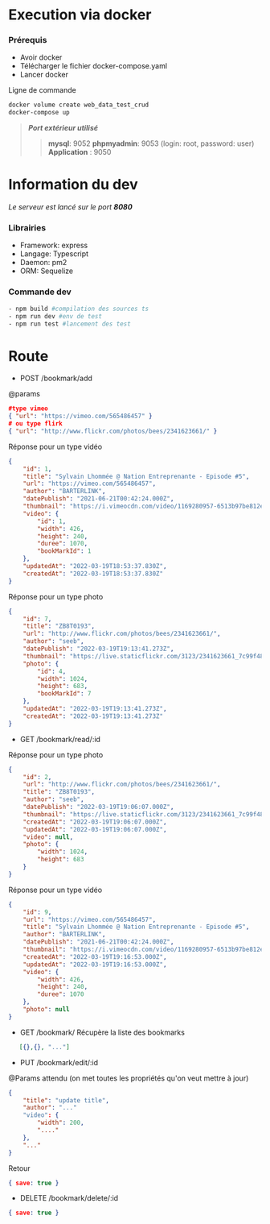 # Execution via docker
 ### Prérequis
 - Avoir docker
- Télécharger le fichier docker-compose.yaml
- Lancer docker

 Ligne de commande
 ```bash
 docker volume create web_data_test_crud
 docker-compose up
```

>***Port extérieur utilisé***
>>**mysql**: 9052
**phpmyadmin**: 9053 (login: root, password: user)
**Application** : 9050


# Information du dev
*Le serveur est lancé sur le port **8080***

### Librairies
- Framework: express
- Langage: Typescript
- Daemon: pm2
- ORM: Sequelize
  

### Commande dev
 ```bash
- npm build #compilation des sources ts
- npm run dev #env de test
- npm run test #lancement des test
 ```
# Route

- POST /bookmark/add

@params
```json
#type vimeo
{ "url": "https://vimeo.com/565486457" }
# ou type flirk
{ "url": "http://www.flickr.com/photos/bees/2341623661/" }
```

Réponse pour un type  vidéo

```json
{
	"id": 1,
	"title": "Sylvain Lhommée @ Nation Entreprenante - Episode #5",
	"url": "https://vimeo.com/565486457",
	"author": "BARTERLINK",
	"datePublish": "2021-06-21T00:42:24.000Z",
	"thumbnail": "https://i.vimeocdn.com/video/1169280957-6513b97be812eac51f6ba090b2f34ab5a63bfc220076c0118950fcf4c227fdce-d_295x166",
	"video": {
		"id": 1,
		"width": 426,
		"height": 240,
		"duree": 1070,
		"bookMarkId": 1
	},
	"updatedAt": "2022-03-19T18:53:37.830Z",
	"createdAt": "2022-03-19T18:53:37.830Z"
}
```

Réponse pour un type  photo
```json
{
	"id": 7,
	"title": "ZB8T0193",
	"url": "http://www.flickr.com/photos/bees/2341623661/",
	"author": "seeb",
	"datePublish": "2022-03-19T19:13:41.273Z",
	"thumbnail": "https://live.staticflickr.com/3123/2341623661_7c99f48bbf_q.jpg",
	"photo": {
		"id": 4,
		"width": 1024,
		"height": 683,
		"bookMarkId": 7
	},
	"updatedAt": "2022-03-19T19:13:41.273Z",
	"createdAt": "2022-03-19T19:13:41.273Z"
}
```

- GET /bookmark/read/:id

Réponse pour un type  photo
```json
{
	"id": 2,
	"url": "http://www.flickr.com/photos/bees/2341623661/",
	"title": "ZB8T0193",
	"author": "seeb",
	"datePublish": "2022-03-19T19:06:07.000Z",
	"thumbnail": "https://live.staticflickr.com/3123/2341623661_7c99f48bbf_q.jpg",
	"createdAt": "2022-03-19T19:06:07.000Z",
	"updatedAt": "2022-03-19T19:06:07.000Z",
	"video": null,
	"photo": {
		"width": 1024,
		"height": 683
	}
}
```

Réponse pour un type  vidéo
```json
{
	"id": 9,
	"url": "https://vimeo.com/565486457",
	"title": "Sylvain Lhommée @ Nation Entreprenante - Episode #5",
	"author": "BARTERLINK",
	"datePublish": "2021-06-21T00:42:24.000Z",
	"thumbnail": "https://i.vimeocdn.com/video/1169280957-6513b97be812eac51f6ba090b2f34ab5a63bfc220076c0118950fcf4c227fdce-d_295x166",
	"createdAt": "2022-03-19T19:16:53.000Z",
	"updatedAt": "2022-03-19T19:16:53.000Z",
	"video": {
		"width": 426,
		"height": 240,
		"duree": 1070
	},
	"photo": null
}
```
  
 - GET /bookmark/
 Récupère la liste des bookmarks 
 ```json
	[{},{}, "..."]
 ```

- PUT /bookmark/edit/:id

@Params attendu (on met toutes les propriétés qu'on veut mettre à jour)
```json
{	
	"title": "update title",
	"author": "..."
	"video": {
		"width": 200,
		"...."
	},
	"..."
}
```

Retour 
```json
{ save: true }
```

- DELETE /bookmark/delete/:id
```json
{ save: true }
```
